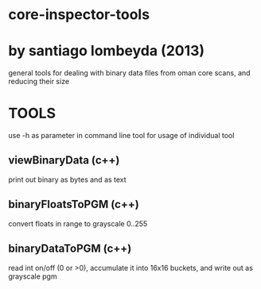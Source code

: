 # core-inspector-tools
# by santiago lombeyda (2013)

general tools for dealing with binary data files from oman core scans, and reducing their size



TOOLS
========================================
use -h as parameter in command line tool for usage of individual tool


viewBinaryData (c++)
----------------------------------------
print out binary as bytes and as text

binaryFloatsToPGM (c++)
----------------------------------------
convert floats in range to grayscale 0..255

binaryDataToPGM (c++)
----------------------------------------
read int on/off (0 or >0), accumulate it into 16x16 buckets, and write out as grayscale pgm


